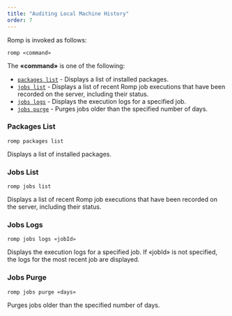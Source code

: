 ```yaml
---
title: "Auditing Local Machine History"
order: 7
---
```


Romp is invoked as follows:

```
romp «command»
```

The **«command»** is one of the following:

*   [`packages list`](#packages-list) - Displays a list of installed packages.
*   [`jobs list`](#jobs-list) - Displays a list of recent Romp job executions that have been recorded on the server, including their status.
*   [`jobs logs`](#jobs-logs) - Displays the execution logs for a specified job.
*   [`jobs purge`](#jobs-purge) - Purges jobs older than the specified number of days.

### Packages List

```
romp packages list
```

Displays a list of installed packages.

### Jobs List

```
romp jobs list
```

Displays a list of recent Romp job executions that have been recorded on the server, including their status.

### Jobs Logs

```
romp jobs logs «jobId»
```

Displays the execution logs for a specified job. If «jobId» is not specified, the logs for the most recent job are displayed.

### Jobs Purge

```
romp jobs purge «days»
```

Purges jobs older than the specified number of days.